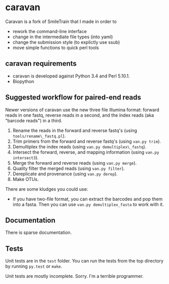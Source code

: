 caravan
=======

Caravan is a fork of SmileTrain that I made in order to
* rework the command-line interface
* change in the intermediate file types (into yaml)
* change the submission style (to explictly use ssub)
* move simple functions to quick perl tools

## caravan requirements
* caravan is developed against Python 3.4 and Perl 5.10.1.
* Biopython

## Suggested workflow for paired-end reads
Newer versions of caravan use the new three file Illumina format: forward reads in one
fastq, reverse reads in a second, and the index reads (aka "barcode reads") in a third.

1.  Rename the reads in the forward and reverse fastq's (using `tools/rename\_fastq.pl`).
2.  Trim primers from the forward and reverse fastq's (using `van.py trim`).
3.  Demultiplex the index reads (using `van.py demultiplex\_fastq`). 
4.  Intersect the forward, reverse, and mapping information (using `van.py intersect3`).
5.  Merge the forward and reverse reads (using `van.py merge`).
6.  Quality filter the merged reads (using `van.py filter`).
7.  Dereplicate and provenance (using `van.py derep`).
8.  Make OTUs.

There are some kludges you could use:
* If you have two-file format, you can extract the barcodes and pop them into a fasta. 
Then you can use `van.py demultiplex_fasta` to work with it.

## Documentation
There is sparse documentation.

## Tests
Unit tests are in the `test` folder. You can run the tests from the top directory 
by running `py.test` or `make`.

Unit tests are mostly incomplete. Sorry. I'm a terrible programmer.
